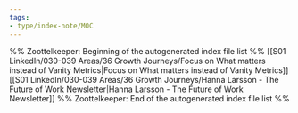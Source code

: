 ```yaml
---
tags: 
- type/index-note/MOC
---
```




%% Zoottelkeeper: Beginning of the autogenerated index file list  %%
 [[S01 LinkedIn/030-039 Areas/36 Growth Journeys/Focus on What matters instead of Vanity Metrics|Focus on What matters instead of Vanity Metrics]]
 [[S01 LinkedIn/030-039 Areas/36 Growth Journeys/Hanna Larsson - The Future of Work Newsletter|Hanna Larsson - The Future of Work Newsletter]]
%% Zoottelkeeper: End of the autogenerated index file list  %%

